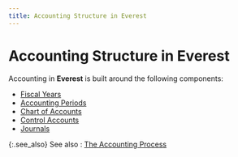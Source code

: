 ```yaml
---
title: Accounting Structure in Everest
---
```


# Accounting Structure in Everest


Accounting in **Everest** is built around the following components:

- [Fiscal Years]({{site.acc_baseurl}}/accounting-structure-in-everest/fiscal_years_accounting.html)
- [Accounting Periods]({{site.acc_baseurl}}/accounting-structure-in-everest/accounting_periods.html)
- [Chart of Accounts]({{site.acc_baseurl}}/accounting-structure-in-everest/chart_of_accounts_accounting.html)
- [Control Accounts]({{site.acc_baseurl}}/accounting-structure-in-everest/control-default-accounts/control_accounts.html)
- [Journals]({{site.acc_baseurl}}/accounting-structure-in-everest/journals/journals.html)



{:.see_also}
See also
: [The Accounting Process]({{site.acc_baseurl}}/accounting-structure-in-everest/the_accounting_process.html)
